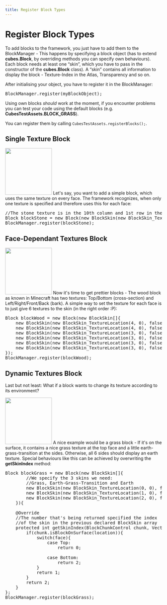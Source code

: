 ```yaml
---
title: Register Block Types
---
```

<h1 class="sectionedit1" id="register_block_types">Register Block Types</h1>
<div class="level1">

<p>
To add blocks to the framework, you just have to add them to the BlockManager - This happens by specifying a block object (has to extend <strong>cubes.Block</strong>, by overriding methods you can specify own behaviours). Each block needs at least one “skin”, which you have to pass in the constructor of the <strong>cubes.Block</strong> class). A “skin” contains all information to display the block - Texture-Index in the Atlas, Transparency and so on.
</p>

<p>
After initialising your object, you have to register it in the BlockManager:
</p>
<pre class="code java">BlockManager.<span class="me1">register</span><span class="br0">(</span>myBlockObject<span class="br0">)</span><span class="sy0">;</span></pre>

<p>
</p><p></p><div class="notetip">Using own blocks <em>should</em> work at the moment, if you encounter problems you can test your code using the default blocks (e.g. <strong>CubesTestAssets.BLOCK_GRASS</strong>).


<p>
You can register them by calling <code>CubesTestAssets.registerBlocks();</code>.
</p></div>


</div>
<!-- EDIT1 SECTION "Register Block Types" [1-854] -->
<h2 class="sectionedit2" id="single_texture_block">Single Texture Block</h2>
<div class="level2">

<p>
<a href="/resources/fetch.php" class="media" title="http://destroflyer.mania-community.de/other/imagehost/cubes/block_stone.png"><img src="/resources/fetch.php" class="mediaright" alt="" width="150" /></a>
Let's say, you want to add a simple block, which uses the same texture on every face. The framework recognizes, when only one texture is specified and therefore uses this for each face:
</p>
<pre class="code java"><span class="co1">//The stone texture is in the 10th column and 1st row in the texture atlas</span>
Block blockStone <span class="sy0">=</span> <span class="kw1">new</span> Block<span class="br0">(</span><span class="kw1">new</span> BlockSkin<span class="br0">(</span><span class="kw1">new</span> BlockSkin_TextureLocation<span class="br0">(</span><span class="nu0">9</span>, <span class="nu0">0</span><span class="br0">)</span>, <span class="kw2">false</span><span class="br0">)</span><span class="br0">)</span><span class="sy0">;</span>
BlockManager.<span class="me1">register</span><span class="br0">(</span>blockStone<span class="br0">)</span><span class="sy0">;</span></pre>

</div>
<!-- EDIT2 SECTION "Single Texture Block" [855-1386] -->
<h2 class="sectionedit3" id="face-dependant_textures_block">Face-Dependant Textures Block</h2>
<div class="level2">

<p>
<a href="/resources/fetch.php" class="media" title="http://destroflyer.mania-community.de/other/imagehost/cubes/block_wood.png"><img src="/resources/fetch.php" class="mediaright" alt="" width="150" /></a>
Now it's time to get prettier blocks - The wood block as known in Minecraft has two textures: Top/Bottom (cross-section) and Left/Right/Front/Back (bark). A simple way to set the texture for each face is to just give 6 textures to the skin (in the right order :P):
</p>
<pre class="code java">Block blockWood <span class="sy0">=</span> <span class="kw1">new</span> Block<span class="br0">(</span><span class="kw1">new</span> BlockSkin<span class="br0">[</span><span class="br0">]</span><span class="br0">{</span>
    <span class="kw1">new</span> BlockSkin<span class="br0">(</span><span class="kw1">new</span> BlockSkin_TextureLocation<span class="br0">(</span><span class="nu0">4</span>, <span class="nu0">0</span><span class="br0">)</span>, <span class="kw2">false</span><span class="br0">)</span>,
    <span class="kw1">new</span> BlockSkin<span class="br0">(</span><span class="kw1">new</span> BlockSkin_TextureLocation<span class="br0">(</span><span class="nu0">4</span>, <span class="nu0">0</span><span class="br0">)</span>, <span class="kw2">false</span><span class="br0">)</span>,
    <span class="kw1">new</span> BlockSkin<span class="br0">(</span><span class="kw1">new</span> BlockSkin_TextureLocation<span class="br0">(</span><span class="nu0">3</span>, <span class="nu0">0</span><span class="br0">)</span>, <span class="kw2">false</span><span class="br0">)</span>,
    <span class="kw1">new</span> BlockSkin<span class="br0">(</span><span class="kw1">new</span> BlockSkin_TextureLocation<span class="br0">(</span><span class="nu0">3</span>, <span class="nu0">0</span><span class="br0">)</span>, <span class="kw2">false</span><span class="br0">)</span>,
    <span class="kw1">new</span> BlockSkin<span class="br0">(</span><span class="kw1">new</span> BlockSkin_TextureLocation<span class="br0">(</span><span class="nu0">3</span>, <span class="nu0">0</span><span class="br0">)</span>, <span class="kw2">false</span><span class="br0">)</span>,
    <span class="kw1">new</span> BlockSkin<span class="br0">(</span><span class="kw1">new</span> BlockSkin_TextureLocation<span class="br0">(</span><span class="nu0">3</span>, <span class="nu0">0</span><span class="br0">)</span>, <span class="kw2">false</span><span class="br0">)</span>
<span class="br0">}</span><span class="br0">)</span><span class="sy0">;</span>
BlockManager.<span class="me1">register</span><span class="br0">(</span>blockWood<span class="br0">)</span><span class="sy0">;</span></pre>

</div>
<!-- EDIT3 SECTION "Face-Dependant Textures Block" [1387-2266] -->
<h2 class="sectionedit4" id="dynamic_textures_block">Dynamic Textures Block</h2>
<div class="level2">

<p>
Last but not least: What if a block wants to change its texture according to its environment?
</p>

<p>
<a href="/resources/fetch.php" class="media" title="http://destroflyer.mania-community.de/other/imagehost/cubes/block_grass.png"><img src="/resources/fetch.php" class="mediaright" alt="" width="150" /></a>
A nice example would be a grass block - If it's on the surface, it contains a nice grass texture at the top face and a little earth-grass-transition at the sides. Otherwise, all 6 sides should display an earth texture.
Special behaviours like this can be achieved by overwriting the <strong>getSkinIndex</strong> method:
</p>
<pre class="code java">Block blockGrass <span class="sy0">=</span> <span class="kw1">new</span> Block<span class="br0">(</span><span class="kw1">new</span> BlockSkin<span class="br0">[</span><span class="br0">]</span><span class="br0">{</span>
        <span class="co1">//We specify the 3 skins we need:</span>
        <span class="co1">//Grass, Earth-Grass-Transition and Earth</span>
        <span class="kw1">new</span> BlockSkin<span class="br0">(</span><span class="kw1">new</span> BlockSkin_TextureLocation<span class="br0">(</span><span class="nu0">0</span>, <span class="nu0">0</span><span class="br0">)</span>, <span class="kw2">false</span><span class="br0">)</span>,
        <span class="kw1">new</span> BlockSkin<span class="br0">(</span><span class="kw1">new</span> BlockSkin_TextureLocation<span class="br0">(</span><span class="nu0">1</span>, <span class="nu0">0</span><span class="br0">)</span>, <span class="kw2">false</span><span class="br0">)</span>,
        <span class="kw1">new</span> BlockSkin<span class="br0">(</span><span class="kw1">new</span> BlockSkin_TextureLocation<span class="br0">(</span><span class="nu0">2</span>, <span class="nu0">0</span><span class="br0">)</span>, <span class="kw2">false</span><span class="br0">)</span>
    <span class="br0">}</span><span class="br0">)</span><span class="br0">{</span>
 
    @Override
    <span class="co1">//The number that's being returned specified the index</span>
    <span class="co1">//of the skin in the previous declared BlockSkin array</span>
    <span class="kw1">protected</span> <span class="kw4">int</span> getSkinIndex<span class="br0">(</span>BlockChunkControl chunk, Vector3Int location, Block.<span class="me1">Face</span> face<span class="br0">)</span><span class="br0">{</span>
        <span class="kw1">if</span><span class="br0">(</span>chunk.<span class="me1">isBlockOnSurface</span><span class="br0">(</span>location<span class="br0">)</span><span class="br0">)</span><span class="br0">{</span>
            <span class="kw1">switch</span><span class="br0">(</span>face<span class="br0">)</span><span class="br0">{</span>
                <span class="kw1">case</span> Top<span class="sy0">:</span>
                    <span class="kw1">return</span> <span class="nu0">0</span><span class="sy0">;</span>
 
                <span class="kw1">case</span> Bottom<span class="sy0">:</span>
                    <span class="kw1">return</span> <span class="nu0">2</span><span class="sy0">;</span>
            <span class="br0">}</span>
            <span class="kw1">return</span> <span class="nu0">1</span><span class="sy0">;</span>
        <span class="br0">}</span>
        <span class="kw1">return</span> <span class="nu0">2</span><span class="sy0">;</span>
    <span class="br0">}</span>
<span class="br0">}</span><span class="sy0">;</span>
BlockManager.<span class="me1">register</span><span class="br0">(</span>blockGrass<span class="br0">)</span><span class="sy0">;</span></pre>

</div>
<!-- EDIT4 SECTION "Dynamic Textures Block" [2267-] -->
